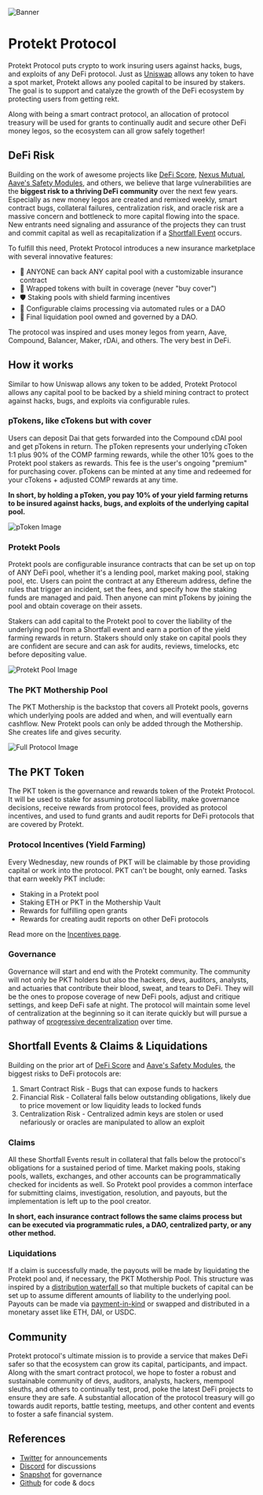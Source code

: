 ![Banner](/img/banner.jpg)

# Protekt Protocol
Protekt Protocol puts crypto to work insuring users against hacks, bugs, and exploits of any DeFi protocol. Just as [Uniswap](https://uniswap.org/) allows any token to have a spot market, Protekt allows any pooled capital to be insured by stakers. The goal is to support and catalyze the growth of the DeFi ecosystem by protecting users from getting rekt.

Along with being a smart contract protocol, an allocation of protocol treasury will be used for grants to continually audit and secure other DeFi money legos, so the ecosystem can all grow safely together!

## DeFi Risk

Building on the work of awesome projects like [DeFi Score](https://defiscore.io/), [Nexus Mutual](https://nexusmutual.io/), [Aave's Safety Modules](https://docs.aave.com/aavenomics/safety-module), and others, we believe that large vulnerabilities are the **biggest risk to a thriving DeFi community** over the next few years. Especially as new money legos are created and remixed weekly, smart contract bugs, collateral failures, centralization risk, and oracle risk are a massive concern and bottleneck to more capital flowing into the space. New entrants need signaling and assurance of the projects they can trust and commit capital as well as recapitalization if a [Shortfall Event](https://docs.aave.com/aavenomics/terminology#shortfall-event-se) occurs.

To fulfill this need, Protekt Protocol introduces a new insurance marketplace with several innovative features:
* 📜 ANYONE can back ANY capital pool with a customizable insurance contract
* 💸 Wrapped tokens with built in coverage (never "buy cover")
* 🛡 Staking pools with shield farming incentives
* 🔀 Configurable claims processing via automated rules or a DAO
* 🏦 Final liquidation pool owned and governed by a DAO.

The protocol  was inspired and uses money legos from yearn, Aave, Compound, Balancer, Maker, rDAi, and others. The very best in DeFi.

## How it works
Similar to how Uniswap allows any token to be added, Protekt Protocol allows any capital pool to be backed by a shield mining contract to protect against hacks, bugs, and exploits via configurable rules.

### pTokens, like cTokens but with cover
Users can deposit Dai that gets forwarded into the Compound cDAI pool and get pTokens in return. The pToken represents your underlying cToken 1:1 plus 90% of the COMP farming rewards, while the other 10% goes to the Protekt pool stakers as rewards. This fee is the user's ongoing "premium" for purchasing cover. pTokens can be minted at any time and redeemed for your cTokens + adjusted COMP rewards at any time.

**In short, by holding a pToken, you pay 10% of your yield farming returns to be insured against hacks, bugs, and exploits of the underlying capital pool.**

![pToken Image](/img/pTokenDiagram.png)

### Protekt Pools
Protekt pools are configurable insurance contracts that can be set up on top of ANY DeFi pool, whether it's a lending pool, market making pool, staking pool, etc. Users can point the contract at any Ethereum address, define the rules that trigger an incident, set the fees, and specify how the staking funds are managed and paid. Then anyone can mint pTokens by joining the pool and obtain coverage on their assets.

Stakers can add capital to the Protekt pool to cover the liability of the underlying pool from a Shortfall event and earn a portion of the yield farming rewards in return. Stakers should only stake on capital pools they are confident are secure and can ask for audits, reviews, timelocks, etc before depositing value.

![Protekt Pool Image](/img/ProtektPool.png)

### The PKT Mothership Pool
The PKT Mothership is the backstop that covers all Protekt pools, governs which underlying pools are added and when, and will eventually earn cashflow. New Protekt pools can only be added through the Mothership. She creates life and gives security.

![Full Protocol Image](/img/ProtektProtocolDiagram.png)

## The PKT Token
The PKT token is the governance and rewards token of the Protekt Protocol. It will be used to stake for assuming protocol liability, make governance decisions, receive rewards from protocol fees, provided as protocol incentives, and used to fund grants and audit reports for DeFi protocols that are covered by Protekt.

### Protocol Incentives (Yield Farming)
Every Wednesday, new rounds of PKT will be claimable by those providing capital or work into the protocol. PKT can't be bought, only earned. Tasks that earn weekly PKT include:
* Staking in a Protekt pool
* Staking ETH or PKT in the Mothership Vault
* Rewards for fulfilling open grants
* Rewards for creating audit reports on other DeFi protocols

Read more on the [Incentives page](/docs/incentives.md).

### Governance
Governance will start and end with the Protekt community. The community will not only be PKT holders but also the hackers, devs, auditors, analysts, and actuaries that contribute their blood, sweat, and tears to DeFi. They will be the ones to propose coverage of new DeFi pools, adjust and critique settings, and keep DeFi safe at night. The protocol will maintain some level of centralization at the beginning so it can iterate quickly but will pursue a pathway of [progressive decentralization](https://a16z.com/2020/01/09/progressive-decentralization-crypto-product-management/) over time.

## Shortfall Events & Claims & Liquidations
Building on the prior art of [DeFi Score](https://defiscore.io/) and [Aave's Safety Modules](https://docs.aave.com/aavenomics/safety-module), the biggest risks to DeFi protocols are:
1. Smart Contract Risk - Bugs that can expose funds to hackers
2. Financial Risk - Collateral falls below outstanding obligations, likely due to price movement or low liquidity leads to locked funds
3. Centralization Risk - Centralized admin keys are stolen or used nefariously or oracles are manipulated to allow an exploit

### Claims
All these Shortfall Events result in collateral that falls below the protocol's obligations for a sustained period of time. Market making pools, staking pools, wallets, exchanges, and other accounts can be programmatically checked for incidents as well. So Protekt pool provides a common interface for submitting claims, investigation, resolution, and payouts, but the implementation is left up to the pool creator.

**In short, each insurance contract follows the same claims process but can be executed via programmatic rules, a DAO, centralized party, or any other method.**

### Liquidations
If a claim is successfully made, the payouts will be made by liquidating the Protekt pool and, if necessary, the PKT Mothership Pool. This structure was inspired by a [distribution waterfall ](https://en.wikipedia.org/wiki/Distribution_waterfall) so that multiple buckets of capital can be set up to assume different amounts of liability to the underlying pool. Payouts can be made via [payment-in-kind](https://www.investopedia.com/terms/p/paymentinkind.asp) or swapped and distributed in a monetary asset like ETH, DAI, or USDC.

## Community
Protekt protocol's ultimate mission is to provide a service that makes DeFi safer so that the ecosystem can grow its capital, participants, and impact. Along with the smart contract protocol, we hope to foster a robust and sustainable community of devs, auditors, analysts, hackers, mempool sleuths, and others to continually test, prod, poke the latest DeFi projects to ensure they are safe. A substantial allocation of the protocol treasury will go towards audit reports, battle testing, meetups, and other content and events to foster a safe financial system.

## References
* [Twitter](https://twitter.com/protektprotocol) for announcements
* [Discord](/) for discussions
* [Snapshot](/) for governance
* [Github](https://github.com/corbinpage/protekt-protocol) for code & docs